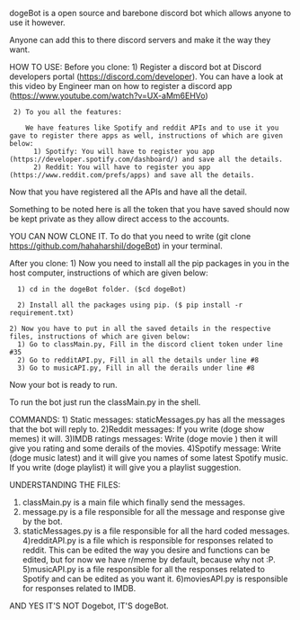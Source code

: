 dogeBot is a open source and barebone discord bot which allows anyone to use it however.

Anyone can add this to there discord servers and make it the way they want.

HOW TO USE:
  Before you clone:
     1) Register a discord bot at Discord developers portal (https://discord.com/developer).
     You can have a look at this video by Engineer man on how to register a discord app (https://www.youtube.com/watch?v=UX-aMm6EHVo)

     2) To you all the features:

        We have features like Spotify and reddit APIs and to use it you gave to register there apps as well, instructions of which are given below:
          1) Spotify: You will have to register you app (https://developer.spotify.com/dashboard/) and save all the details.
          2) Reddit: You will have to register you app (https://www.reddit.com/prefs/apps) and save all the details.



  Now that you have registered all the APIs and have all the detail.

  Something to be noted here is all the token that you have saved should now be kept private as they allow direct access to the accounts.

  YOU CAN NOW CLONE IT.
  To do that you need to write (git clone https://github.com/hahaharshil/dogeBot) in your terminal.

  After you clone:
    1) Now you need to install all the pip packages in you in the host computer, instructions of which are given below:

      1) cd in the dogeBot folder. ($cd dogeBot)

      2) Install all the packages using pip. ($ pip install -r requirement.txt)

    2) Now you have to put in all the saved details in the respective files, instructions of which are given below:
      1) Go to classMain.py, Fill in the discord client token under line #35
      2) Go to redditAPI.py, Fill in all the details under line #8
      3) Go to musicAPI.py, Fill in all the derails under line #8


  Now your bot is ready to run.

  To run the bot just run the classMain.py in the shell.


COMMANDS:
    1) Static messages: staticMessages.py has all the messages that the bot will reply to.
    2)Reddit messages: If you write (doge show memes) it will.
    3)IMDB ratings messages: Write (doge movie <movie name>) then it will give you rating and some derails of the movies.
    4)Spotify message: Write (doge music latest) and it will give you names of some latest Spotify music. If you write (doge playlist) it will give you a playlist suggestion.


UNDERSTANDING THE FILES:
  1) classMain.py is a main file which finally send the messages.
  2) message.py is a file responsible for all the message and response give by the bot.
  3) staticMessages.py is a file responsible for all the hard coded messages.
  4)redditAPI.py is a file which is responsible for responses related to reddit. This can be edited the way you desire and functions can be edited, but for now we have r/meme by default, because why not :P.
  5)musicAPI.py is a file responsible for all the responses related to Spotify and can be edited as you want it.
  6)moviesAPI.py is responsible for responses related to IMDB.


AND YES IT'S NOT Dogebot, IT'S dogeBot.
